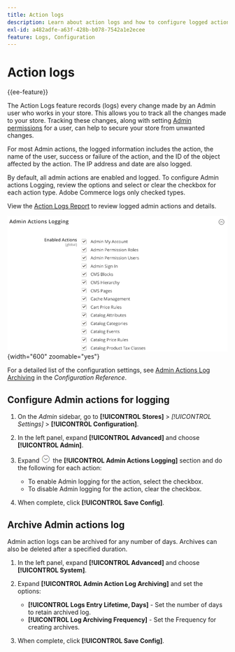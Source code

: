 ```yaml
---
title: Action logs
description: Learn about action logs and how to configure logged actions to help you to track all the changes made to your store.
exl-id: a482adfe-a63f-428b-b078-7542a1e2ecee
feature: Logs, Configuration
---
```

# Action logs

{{ee-feature}}

The Action Logs feature records (logs) every change made by an Admin user who works in your store. This allows you to track all the changes made to your store. Tracking these changes, along with setting [Admin permissions](permissions.md) for a user, can help to secure your store from unwanted changes.

For most Admin actions, the logged information includes the action, the name of the user, success or failure of the action, and the ID of the object affected by the action. The IP address and date are also logged.

By default, all admin actions are enabled and logged. To configure Admin actions Logging, review the options and select or clear the checkbox for each action type. Adobe Commerce logs only checked types.

View the [Action Logs Report](action-log-report.md) to review logged admin actions and details.

![Advanced configuration - admin actions logging](../configuration-reference/advanced/assets/admin-actions-logging.png){width="600" zoomable="yes"}

For a detailed list of the configuration settings, see [Admin Actions Log Archiving](../configuration-reference/advanced/system.md) in the _Configuration Reference_.

## Configure Admin actions for logging

1. On the _Admin_ sidebar, go to **[!UICONTROL Stores]** > _[!UICONTROL Settings]_ > **[!UICONTROL Configuration]**.

1. In the left panel, expand **[!UICONTROL Advanced]** and choose **[!UICONTROL Admin]**.

1. Expand ![Expansion selector](../assets/icon-display-expand.png) the **[!UICONTROL Admin Actions Logging]** section and do the following for each action:

   - To enable Admin logging for the action, select the checkbox.
   - To disable Admin logging for the action, clear the checkbox.

1. When complete, click **[!UICONTROL Save Config]**.

## Archive Admin actions log

Admin action logs can be archived for any number of days. Archives can also be deleted after a specified duration.

1. In the left panel, expand **[!UICONTROL Advanced]** and choose **[!UICONTROL System]**.

1. Expand **[!UICONTROL Admin Action Log Archiving]** and set the options:

   - **[!UICONTROL Logs Entry Lifetime, Days]** - Set the number of days to retain archived log.
   - **[!UICONTROL Log Archiving Frequency]** - Set the Frequency for creating archives.

1. When complete, click **[!UICONTROL Save Config]**.
